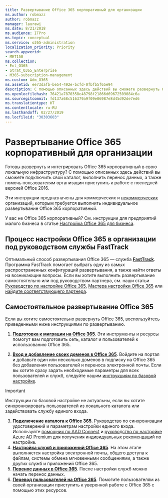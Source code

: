 ```yaml
---
title: Развертывание Office 365 корпоративный для организации
ms.author: robmazz
author: robmazz
manager: laurawi
ms.date: 8/21/2018
ms.audience: ITPro
ms.topic: conceptual
ms.service: o365-administration
localization_priority: Priority
search.appverid:
- MET150
ms.collection:
- Ent_O365
- Strat_O365_Enterprise
- M365-subscription-management
ms.custom: Adm_O365
ms.assetid: ee73dafb-be54-492e-bcfd-0fbfb5f65e94
description: С помощью описанных здесь действий вы сможете развернуть Office 365, подключить Active Directory, выполнить перенос данных, а также помочь пользователям организации приступить к работе с последней версией Office 2016.
ms.openlocfilehash: 76421a7870358e48798f21866d69672509084c6a
ms.sourcegitcommit: fd137a68c516379a9f09e06987e8d45d92de7ed6
ms.translationtype: HT
ms.contentlocale: ru-RU
ms.lasthandoff: 02/27/2019
ms.locfileid: "30303603"
---
```

# <a name="deploy-office-365-enterprise-for-your-organization"></a>Развертывание Office 365 корпоративный для организации
Готовы развернуть и интегрировать Office 365 корпоративный в свою локальную инфраструктуру? С помощью описанных здесь действий вы сможете подключить свой каталог, выполнить перенос данных, а также помочь пользователям организации приступить к работе с последней версией Office 2016.
  
Эти инструкции предназначены для коммерческих и [некоммерческих](https://go.microsoft.com/fwlink/?LinkId=627221) организаций, которым требуется выполнить индивидуальное развертывание Office 365 корпоративный. 
  
У вас не Office 365 корпоративный? См. инструкции для предприятий малого бизнеса в статье [Настройка Office 365 для бизнеса](https://support.office.com/article/6a3a29a0-e616-4713-99d1-15eda62d04fa). 
  
## <a name="guided-enterprise-office-365-setup-process-with-fasttrack"></a>Процесс настройки Office 365 в организации под руководством службы FastTrack
Оптимальный способ развертывания Office 365 — служба **[FastTrack](https://docs.microsoft.com/fasttrack)**. Программа FastTrack помогает выбрать одну из самых распространенных конфигураций развертывания, а также найти ответы на возникающие вопросы. Если вы хотите выполнить развертывание самостоятельно или под руководством партнера, см. наши статьи [Руководство по настройке Office 365](https://support.office.com/article/Set-up-Office-365-for-business-6a3a29a0-e616-4713-99d1-15eda62d04fa), [Мастера настройки Office 365](https://aka.ms/o365fasttrack) или [найдите соответствующего партнера](https://partnercenter.microsoft.com/ru-RU/pcv/search).

## <a name="self-deployment-of-office-365"></a>Самостоятельное развертывание Office 365
Если вы хотите самостоятельно развернуть Office 365, воспользуйтесь приведенными ниже инструкциями по развертыванию.

1. **[Подготовка к миграции на Office 365](get-your-organization-ready-for-office-365.md)**. Эти инструменты и ресурсы помогут вам подготовить сеть, каталог и пользователей к использованию Office 365.

2. **[Вход и добавление своих доменов в Office 365](https://portal.office.com/Domains/AddDomainWizard.aspx?Scenario=AdvancedSetup)**. Войдите на портал и добавьте один или несколько доменов в подписку на Office 365 без добавления пользователей и переноса электронной почты. Если вы хотите сразу задать необходимые параметры для всех пользователей и служб, следуйте нашим [инструкциям по базовой настройке](https://support.office.com/article/Set-up-Office-365-for-business-6a3a29a0-e616-4713-99d1-15eda62d04fa).

>[!IMPORTANT] 
>Инструкции по базовой настройке не актуальны, если вы хотите синхронизировать пользователей из локального каталога или задействовать службу единого входа.

3. **[Подключение каталога к Office 365](https://support.office.com/article/Understanding-Office-365-Identity-and-Azure-Active-Directory-06a189e7-5ec6-4af2-94bf-a22ea225a7a9)**. Руководство по синхронизации удостоверений и параметрам настройки единого входа. Используйте [помощник по AAD Connect](https://aka.ms/aadconnectpwsync) и [руководство по настройке Azure AD Premium](https://aka.ms/aadpguidance) для получения индивидуальных рекомендаций по настройке.
4. **[Настройка служб и приложений Office 365](configure-services-and-applications.md)**. На этом этапе выполняется настройка электронной почты, общего доступа к файлам, системы обмена мгновенными сообщениями, а также других служб и приложений Office 365.
5. **[Перенос данных в Office 365](migrate-data-to-office-365.md)**. После настройки служб можно начать перенос данных.
6. **[Перевод пользователей на Office 365](https://support.office.com/article/Get-started-with-Office-365-for-business-d6466f0d-5d13-464a-adcb-00906ae87029)**. Помогите пользователям из своей организации приступить к уверенной работе с Office 365 с помощью этих ресурсов.